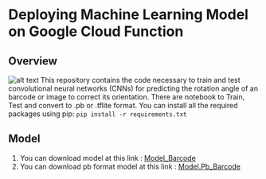 # Deploying Machine Learning Model on Google Cloud Function

## Overview
![alt text](https://photos.google.com/u/2/photo/AF1QipPtdX4S6VQBtpnLU7IVRp1aipdLbmQFUtjLuFj7/to/u.png)
This repository contains the code necessary to train and test convolutional neural networks (CNNs) for predicting the rotation angle of an barcode or image to correct its orientation. There are notebook to Train, Test and convert to .pb or .tflite format. You can install all the required packages using pip: `pip install -r requirements.txt`

## Model
1. You can download model at this link : [Model_Barcode](https://drive.google.com/drive/folders/1aOCx-ue_KW6DiP3RhvN4sY7JddFQhJS-?usp=sharing)
2. You can download pb format model at this link : [Model.Pb_Barcode](https://drive.google.com/drive/folders/1QyvLv1E6k6xUORvP4CdDCFQkL6xITxef?usp=sharing)

